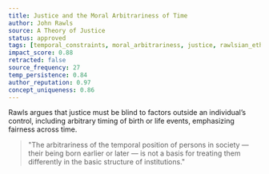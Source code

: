 ```yaml
---
title: Justice and the Moral Arbitrariness of Time
author: John Rawls
source: A Theory of Justice
status: approved
tags: [temporal_constraints, moral_arbitrariness, justice, rawlsian_ethics, time]
impact_score: 0.88
retracted: false
source_frequency: 27
temp_persistence: 0.84
author_reputation: 0.97
concept_uniqueness: 0.86
---
```


Rawls argues that justice must be blind to factors outside an individual’s control, including arbitrary timing of birth or life events, emphasizing fairness across time.

> "The arbitrariness of the temporal position of persons in society — their being born earlier or later — is not a basis for treating them differently in the basic structure of institutions."

